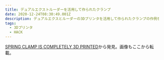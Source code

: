 ```yaml
---
title: デュアルエクストルーダーを活用して作られたクランプ
date: 2020-12-24T08:30:49.001Z
description: デュアルエクスとルーダーの3Dプリンタを活用して作られたクランプの作例を紹介します。
tags:
  - 3Dプリンタ
  - HACK
---
```

[SPRING CLAMP IS COMPLETELY 3D PRINTED](https://hackaday.com/2020/01/23/spring-clamp-is-completely-3d-printed/)から発見。画像もここから転載。
